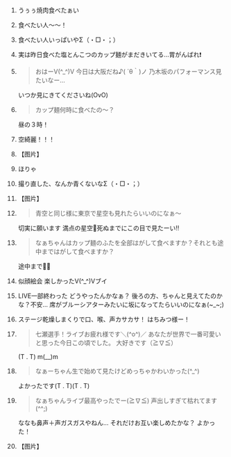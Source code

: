 1. うぅぅ焼肉食べたぁい

2. 食べたい人〜〜！

3. 食べたい人いっぱいやΣ（・□・；）

4. 実は昨日食べた塩とんこつのカップ麺がまだきいてる…胃がんばれ❗️

5. > おはーV(^_^)V 今日は大阪だね♪( ´θ｀)ノ 乃木坂のパフォーマンス見たいなー…

   いつか見にきてくださいね(OvO)

6. > カップ麺何時に食べたの～？

   昼の３時！

7. 空綺麗！！！

8. 【图片】

9. ほりゃ

10. 撮り直した、なんか青くないなΣ（・□・；）

11. 【图片】

12. > 青空と同じ様に東京で星空も見れたらいいのになぁ〜

    切実に願います 満点の星空🌟死ぬまでにこの目で見たーい‼︎

13. > なぁちゃんはカップ麺のふたを全部はがして食べますか？それとも途中まではがして食べますか？

    途中まで🍥🍥

14. 似顔絵会 楽しかったV(^_^)Vブイ

15. LIVE一部終わった どうやったんかなぁ？ 後ろの方、ちゃんと見えてたのかな？不安… 席がブルーシアターみたいに坂になってたらいいのになぁ(~_~;)

16. ステージ乾燥しまくりで口、喉、声カサカサ！ はちみつ様ー！

17. > 七瀬選手！ライブお疲れ様です＼(^o^)／ あなたが世界で一番可愛いと思った今日この頃でした。 大好きです（≧∇≦）

    (T . T) m(__)m

18. > なぁーちゃん生で始めて見たけどめっちゃかわいかった(^_^)

    よかったです(T . T)(T . T)

19. > なぁちゃんライブ最高やったでー(≧∇≦) 声出しすぎて枯れてます(^^;)

    ななも鼻声＋声ガスガスやねん… それだけお互い楽しめたかな？ よかった！

20. 【图片】
